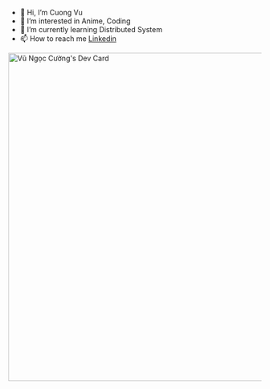 - 👋 Hi, I’m Cuong Vu
- 👀 I’m interested in Anime, Coding
- 🌱 I’m currently learning Distributed System
- 📫 How to reach me [Linkedin](https://www.linkedin.com/in/hirosume/)


<a href="https://app.daily.dev/hirosume"><img src="https://api.daily.dev/devcards/v2/6a0d13a864944e2abd70aa744d292171.png?r=yfz&type=wide" width="652" alt="Vũ Ngọc Cường's Dev Card"/></a>

<!---
hirosumee/hirosumee is a ✨ special ✨ repository because its `README.md` (this file) appears on your GitHub profile.
You can click the Preview link to take a look at your changes.
--->
